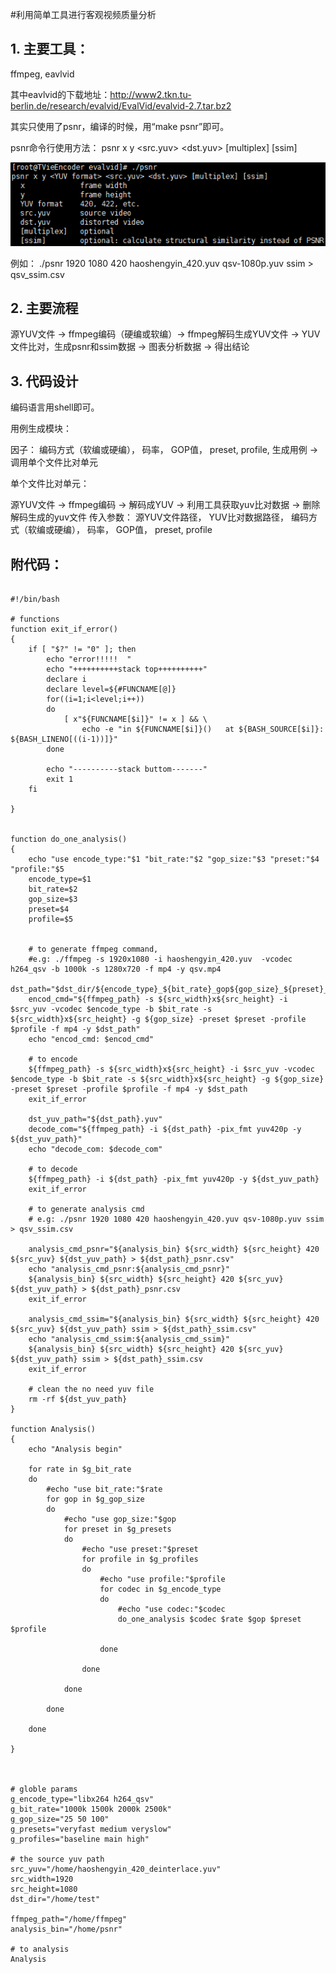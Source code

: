 #利用简单工具进行客观视频质量分析

## 1. 主要工具： 
ffmpeg, eavlvid

其中eavlvid的下载地址：http://www2.tkn.tu-berlin.de/research/evalvid/EvalVid/evalvid-2.7.tar.bz2

其实只使用了psnr，编译的时候，用“make psnr”即可。

psnr命令行使用方法： psnr  x  y  <YUV format>  <src.yuv>  <dst.yuv> [multiplex]  [ssim] 

![psnr使用方法图](https://raw.githubusercontent.com/shenhailuanma/notes/master/images/20160712-videotools-01.png)

例如： ./psnr 1920 1080 420 haoshengyin_420.yuv qsv-1080p.yuv ssim > qsv_ssim.csv


## 2. 主要流程

源YUV文件 -> ffmpeg编码（硬编或软编）-> ffmpeg解码生成YUV文件 -> YUV文件比对，生成psnr和ssim数据 -> 图表分析数据 -> 得出结论


## 3. 代码设计

编码语言用shell即可。

用例生成模块：

因子： 编码方式（软编或硬编）， 码率， GOP值， preset,  profile,  生成用例 -> 调用单个文件比对单元

单个文件比对单元：

源YUV文件 -> ffmpeg编码 -> 解码成YUV -> 利用工具获取yuv比对数据 -> 删除解码生成的yuv文件
传入参数： 源YUV文件路径， YUV比对数据路径， 编码方式（软编或硬编）， 码率， GOP值， preset,  profile

## 附代码：
```shell

#!/bin/bash

# functions
function exit_if_error()
{
    if [ "$?" != "0" ]; then
        echo "error!!!!!  "
        echo "++++++++++stack top++++++++++"
        declare i
        declare level=${#FUNCNAME[@]}
        for((i=1;i<level;i++))
        do
            [ x"${FUNCNAME[$i]}" != x ] && \
                echo -e "in ${FUNCNAME[$i]}()   at ${BASH_SOURCE[$i]}: ${BASH_LINENO[((i-1))]}"
        done

        echo "----------stack buttom-------"
        exit 1
    fi

}


function do_one_analysis()
{
    echo "use encode_type:"$1 "bit_rate:"$2 "gop_size:"$3 "preset:"$4 "profile:"$5
    encode_type=$1
    bit_rate=$2
    gop_size=$3
    preset=$4
    profile=$5


    # to generate ffmpeg command, 
    #e.g: ./ffmpeg -s 1920x1080 -i haoshengyin_420.yuv  -vcodec h264_qsv -b 1000k -s 1280x720 -f mp4 -y qsv.mp4
    dst_path="$dst_dir/${encode_type}_${bit_rate}_gop${gop_size}_${preset}_${profile}.mp4"
    encod_cmd="${ffmpeg_path} -s ${src_width}x${src_height} -i $src_yuv -vcodec $encode_type -b $bit_rate -s ${src_width}x${src_height} -g ${gop_size} -preset $preset -profile $profile -f mp4 -y $dst_path" 
    echo "encod_cmd: $encod_cmd"

    # to encode
    ${ffmpeg_path} -s ${src_width}x${src_height} -i $src_yuv -vcodec $encode_type -b $bit_rate -s ${src_width}x${src_height} -g ${gop_size} -preset $preset -profile $profile -f mp4 -y $dst_path
    exit_if_error

    dst_yuv_path="${dst_path}.yuv"
    decode_com="${ffmpeg_path} -i ${dst_path} -pix_fmt yuv420p -y ${dst_yuv_path}"
    echo "decode_com: $decode_com"

    # to decode
    ${ffmpeg_path} -i ${dst_path} -pix_fmt yuv420p -y ${dst_yuv_path}
    exit_if_error

    # to generate analysis cmd
    # e.g: ./psnr 1920 1080 420 haoshengyin_420.yuv qsv-1080p.yuv ssim > qsv_ssim.csv

    analysis_cmd_psnr="${analysis_bin} ${src_width} ${src_height} 420 ${src_yuv} ${dst_yuv_path} > ${dst_path}_psnr.csv"
    echo "analysis_cmd_psnr:${analysis_cmd_psnr}"
    ${analysis_bin} ${src_width} ${src_height} 420 ${src_yuv} ${dst_yuv_path} > ${dst_path}_psnr.csv
    exit_if_error

    analysis_cmd_ssim="${analysis_bin} ${src_width} ${src_height} 420 ${src_yuv} ${dst_yuv_path} ssim > ${dst_path}_ssim.csv"
    echo "analysis_cmd_ssim:${analysis_cmd_ssim}"
    ${analysis_bin} ${src_width} ${src_height} 420 ${src_yuv} ${dst_yuv_path} ssim > ${dst_path}_ssim.csv
    exit_if_error

    # clean the no need yuv file
    rm -rf ${dst_yuv_path}
}

function Analysis()
{
    echo "Analysis begin"

    for rate in $g_bit_rate
    do
        #echo "use bit_rate:"$rate
        for gop in $g_gop_size
        do
            #echo "use gop_size:"$gop
            for preset in $g_presets
            do
                #echo "use preset:"$preset
                for profile in $g_profiles
                do
                    #echo "use profile:"$profile
                    for codec in $g_encode_type
                    do
                        #echo "use codec:"$codec
                        do_one_analysis $codec $rate $gop $preset $profile

                    done

                done

            done

        done

    done

}



# globle params
g_encode_type="libx264 h264_qsv"
g_bit_rate="1000k 1500k 2000k 2500k"
g_gop_size="25 50 100"
g_presets="veryfast medium veryslow"
g_profiles="baseline main high"

# the source yuv path
src_yuv="/home/haoshengyin_420_deinterlace.yuv"
src_width=1920
src_height=1080
dst_dir="/home/test"

ffmpeg_path="/home/ffmpeg"
analysis_bin="/home/psnr"

# to analysis
Analysis 

```


